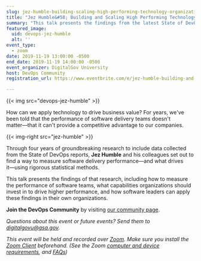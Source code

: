 ```yaml
---
slug: jez-humble-building-scaling-high-performing-technology-organizations
title: "Jez Humble&#58; Building and Scaling High Performing Technology Organizations"
summary: "This talk presents the findings from the latest State of DevOps report, including how to measure the performance of software teams, what capabilities organizations should invest in to drive higher performance, and how software leaders can apply these findings in their own organizations."
featured_image:
  uid: devops-jez-humble
  alt: ''
event_type:
  - zoom
date: 2019-11-19 13:00:00 -0500
end_date: 2019-11-19 14:00:00 -0500
event_organizer: DigitalGov University
host: DevOps Community
registration_url: https://www.eventbrite.com/e/jez-humble-building-and-scaling-high-performing-technology-organizations-registration-80579640875

---
```


{{< img src="devops-jez-humble" >}}

How can we apply technology to drive business value? For years, we've been told that the performance of software delivery teams doesn't matter―that it can't provide a competitive advantage to our companies.

{{< img-right src="jez-humble" >}}

Through four years of groundbreaking research to include data collected from the State of DevOps reports, **Jez Humble** and his colleagues set out to find a way to measure software delivery performance―and what drives it―using rigorous statistical methods.

This talk presents the findings of that research, including how to measure the performance of software teams, what capabilities organizations should invest in to drive higher performance, and how software leaders can apply these findings in their own organizations.

**Join the DevOps Community** by visiting [our community page](https://digital.gov/communities/devops/).

_Questions about this event or future events? Send them to [digitalgovu@gsa.gov](mailto:digitalgovu@gsa.gov)._

_This event will be held and recorded over [Zoom](https://www.zoom.us). Make sure you install the [Zoom Client](https://zoom.us/download#client&#95;4meeting) beforehand. (See the Zoom [computer and device requirements](https://support.zoom.us/hc/en-us/articles/201362023-System-Requirements-for-PC-Mac-and-Linux), and [FAQs](https://support.zoom.us/hc/en-us/sections/200277708-Frequently-Asked-Questions))_
